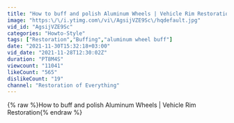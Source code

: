 ```yaml
---
title: "How to buff and polish Aluminum Wheels | Vehicle Rim Restoration"
image: "https:\/\/i.ytimg.com\/vi\/AgsijVZE9Sc\/hqdefault.jpg"
vid_id: "AgsijVZE9Sc"
categories: "Howto-Style"
tags: ["Restoration","Buffing","aluminum wheel buff"]
date: "2021-11-30T15:32:18+03:00"
vid_date: "2021-11-28T12:30:02Z"
duration: "PT8M4S"
viewcount: "11041"
likeCount: "565"
dislikeCount: "19"
channel: "Restoration of Everything"
---
```

{% raw %}How to buff and polish Aluminum Wheels | Vehicle Rim Restoration{% endraw %}
